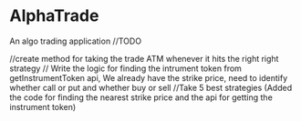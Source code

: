 # AlphaTrade
An algo trading application
//TODO

//create method for taking the trade ATM whenever it hits the right  right strategy
// Write the logic for finding the intrument token from getInstrumentToken api, We already have the strike price, need to identify whether call or put and whether buy or sell
//Take 5 best strategies
(Added the code for finding the nearest strike price and the api for getting the instrument token)
